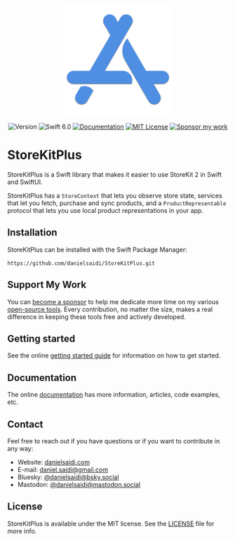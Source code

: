<p align="center">
    <img src="Resources/Icon.png" alt="Project Icon" width="250" />
</p>

<p align="center">
        <img src="https://img.shields.io/github/v/release/danielsaidi/StoreKitPlus?color=%2300550&sort=semver" alt="Version" />
    <img src="https://img.shields.io/badge/Swift-6.0-orange.svg" alt="Swift 6.0" />
    <a href="https://danielsaidi.github.io/StoreKitPlus"><img src="https://img.shields.io/badge/documentation-web-blue.svg" alt="Documentation" /></a>
    <a href="https://github.com/danielsaidi/StoreKitPlus/blob/master/LICENSE"><img src="https://img.shields.io/github/license/danielsaidi/StoreKitPlus" alt="MIT License" /></a>
    <a href="https://github.com/sponsors/danielsaidi"><img src="https://img.shields.io/badge/sponsor-GitHub-red.svg" alt="Sponsor my work" /></a>
</p>


# StoreKitPlus

StoreKitPlus is a Swift library that makes it easier to use StoreKit 2 in Swift and SwiftUI.

StoreKitPlus has a `StoreContext` that lets you observe store state, services that let you fetch, purchase and sync products, and a `ProductRepresentable` protocol that lets you use local product representations in your app.



## Installation

StoreKitPlus can be installed with the Swift Package Manager:

```
https://github.com/danielsaidi/StoreKitPlus.git
```


## Support My Work

You can [become a sponsor][Sponsors] to help me dedicate more time on my various [open-source tools][OpenSource]. Every contribution, no matter the size, makes a real difference in keeping these tools free and actively developed.



## Getting started

See the online [getting started guide][Getting-Started] for information on how to get started.



## Documentation

The online [documentation][Documentation] has more information, articles, code examples, etc.



## Contact

Feel free to reach out if you have questions or if you want to contribute in any way:

* Website: [danielsaidi.com][Website]
* E-mail: [daniel.saidi@gmail.com][Email]
* Bluesky: [@danielsaidi@bsky.social][Bluesky]
* Mastodon: [@danielsaidi@mastodon.social][Mastodon]



## License

StoreKitPlus is available under the MIT license. See the [LICENSE][License] file for more info.


[Email]: mailto:daniel.saidi@gmail.com
[Website]: https://danielsaidi.com
[GitHub]: https://github.com/danielsaidi
[OpenSource]: https://danielsaidi.com/opensource
[Sponsors]: https://github.com/sponsors/danielsaidi

[Bluesky]: https://bsky.app/profile/danielsaidi.bsky.social
[Mastodon]: https://mastodon.social/@danielsaidi
[Twitter]: https://twitter.com/danielsaidi

[Documentation]: https://danielsaidi.github.io/StoreKitPlus
[Getting-Started]: https://danielsaidi.github.io/StoreKitPlus/documentation/storekitplus/getting-started
[License]: https://github.com/danielsaidi/StoreKitPlus/blob/master/LICENSE
